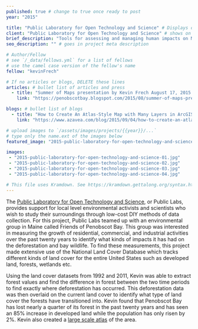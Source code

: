 ```yaml
---
published: true # change to true once ready to post
year: "2015"

title: "Public Laboratory for Open Technology and Science" # Displays on the project post page
client: "Public Laboratory for Open Technology and Science" # shows on the project card
brief_description: "Tools for assessing and managing human impacts on Maine’s harbors" # shows on the project card
seo_description: "" # goes in project meta description

# Author/Fellow
# see `/_data/fellows.yml` for a list of fellows
# use the camel case version of the fellow's name
fellow: "kevinFrech"

# If no articles or blogs, DELETE these lines
articles: # bullet list of articles and press
  - title: "Summer of Maps presentation by Kevin Frech August 17, 2015 for Friends of Penobscot Bay & Public Laboratory, Penobscot Bay Blog, August 18th, 2015"
    link: "https://penobscotbay.blogspot.com/2015/08/summer-of-maps-presentation-by-kevin.html"

blogs: # bullet list of blogs
  - title: "How to Create An Atlas-Style Map with Many Layers in ArcGIS"
    link: "https://www.azavea.com/blog/2015/09/04/how-to-create-an-atlas-style-map-with-many-layers-in-arcgis/"

# upload images to `/assets/images/projects/{{year}}/...`
# type only the name.ext of the images below
featured_image: "2015-public-laboratory-for-open-technology-and-science-featured.jpg"

images:
 - "2015-public-laboratory-for-open-technology-and-science-01.jpg"
 - "2015-public-laboratory-for-open-technology-and-science-02.jpg"
 - "2015-public-laboratory-for-open-technology-and-science-03.jpg"
 - "2015-public-laboratory-for-open-technology-and-science-04.jpg"

# This file uses Kramdown. See https://kramdown.gettalong.org/syntax.html for syntax
---
```

The [Public Laboratory for Open Technology and Science](https://publiclab.org/), or Public Labs, provides support for local level environmental activists and scientists who wish to study their surroundings through low-cost DIY methods of data collection. For this project, Public Labs teamed up with an environmental group in Maine called  Friends of Penobscot Bay. This group was interested in measuring the growth of residential, commercial, and industrial activities over the past twenty years to identify what kinds of impacts it has had on the deforestation and bay wildlife. To find these measurements, this project made extensive use of the National Land Cover Database which tracks different kinds of land cover for the entire United States such as developed land, forests, wetlands etc.

Using the land cover datasets from 1992 and 2011, Kevin was able to extract forest values and find the difference in forest between the two time periods to find exactly where deforestation has occurred. This deforestation data was then overlaid on the current land cover to identify what type of land cover the forests have transitioned into. Kevin found that Penobscot Bay has lost nearly a quarter of its forest in the past twenty years and has seen an 85% increase in developed land while the population has only risen by 2%. Kevin also created a [large scale atlas](https://s3.amazonaws.com/s3.azavea.com/images/atlas/PBay_RefMapLandCover.jpg) of the area.
